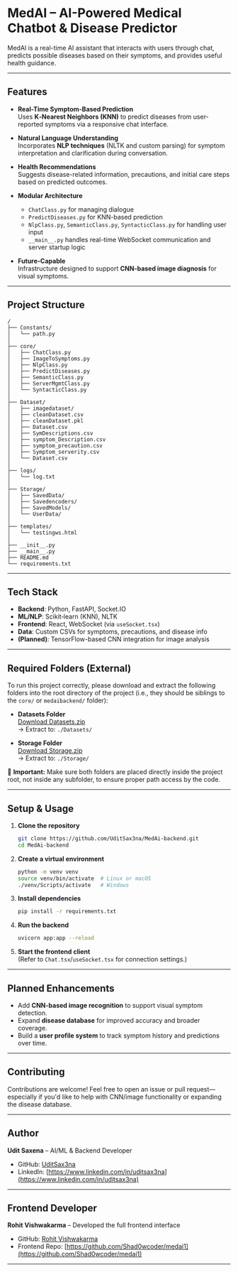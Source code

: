 
# MedAI – AI-Powered Medical Chatbot & Disease Predictor

MedAI is a real-time AI assistant that interacts with users through chat, predicts possible diseases based on their symptoms, and provides useful health guidance.

---

## Features

- **Real-Time Symptom-Based Prediction**  
  Uses **K‑Nearest Neighbors (KNN)** to predict diseases from user-reported symptoms via a responsive chat interface.

- **Natural Language Understanding**  
  Incorporates **NLP techniques** (NLTK and custom parsing) for symptom interpretation and clarification during conversation.

- **Health Recommendations**  
  Suggests disease-related information, precautions, and initial care steps based on predicted outcomes.

- **Modular Architecture**  
  - `ChatClass.py` for managing dialogue  
  - `PredictDiseases.py` for KNN-based prediction  
  - `NlpClass.py`, `SemanticClass.py`, `SyntacticClass.py` for handling user input  
  - `__main__.py` handles real-time WebSocket communication and server startup logic

- **Future-Capable**  
  Infrastructure designed to support **CNN-based image diagnosis** for visual symptoms.

---

## Project Structure

```
/
├── Constants/
│   └── path.py
│
├── core/
│   ├── ChatClass.py
│   ├── ImageToSymptoms.py
│   ├── NlpClass.py
│   ├── PredictDiseases.py
│   ├── SemanticClass.py
│   ├── ServerMgmtClass.py
│   └── SyntacticClass.py
│
├── Dataset/
│   ├── imagedataset/
│   ├── cleanDataset.csv
│   ├── cleanDataset.pkl
│   ├── Dataset.csv
│   ├── SymDescriptions.csv
│   ├── symptom_Description.csv
│   ├── symptom_precaution.csv
│   ├── Symptom_serverity.csv
│   └── Dataset.csv
│
├── logs/
│   └── log.txt
│
├── Storage/
│   ├── SavedData/
│   ├── Savedencoders/
│   ├── SavedModels/
│   └── UserData/
│
├── templates/
│   └── testingws.html
│
├── __init__.py
├── __main__.py
├── README.md
└── requirements.txt
```

---

## Tech Stack

- **Backend**: Python, FastAPI, Socket.IO  
- **ML/NLP**: Scikit‑learn (KNN), NLTK  
- **Frontend**: React, WebSocket (via `useSocket.tsx`)  
- **Data**: Custom CSVs for symptoms, precautions, and disease info  
- **(Planned)**: TensorFlow-based CNN integration for image analysis

---

## Required Folders (External)

To run this project correctly, please download and extract the following folders into the root directory of the project (i.e., they should be siblings to the `core/` or `medaibackend/` folder):

- **Datasets Folder**  
  [Download Datasets.zip](https://drive.google.com/file/d/1rsxa99DE4Org9SgPEVNNH2W8Fs-_UzDM/view?usp=sharing)  
  → Extract to: `./Datasets/`

- **Storage Folder**  
  [Download Storage.zip](https://drive.google.com/file/d/1NR4hHNTIPPmOtbfaoE6jb-Kti64JB7oR/view?usp=sharing)  
  → Extract to: `./Storage/`

📌 **Important:** Make sure both folders are placed directly inside the project root, not inside any subfolder, to ensure proper path access by the code.

---

## Setup & Usage

1. **Clone the repository**
   ```bash
   git clone https://github.com/UditSax3na/MedAi-backend.git
   cd MedAi-backend
   ```

2. **Create a virtual environment**
   ```bash
   python -m venv venv
   source venv/bin/activate  # Linux or macOS
   ./venv/Scripts/activate   # Windows
   ```

3. **Install dependencies**
   ```bash
   pip install -r requirements.txt
   ```

4. **Run the backend**
   ```bash
   uvicorn app:app --reload
   ```

5. **Start the frontend client**  
   (Refer to `Chat.tsx`/`useSocket.tsx` for connection settings.)

---

## Planned Enhancements

- Add **CNN-based image recognition** to support visual symptom detection.  
- Expand **disease database** for improved accuracy and broader coverage.  
- Build a **user profile system** to track symptom history and predictions over time.

---

## Contributing

Contributions are welcome! Feel free to open an issue or pull request—especially if you'd like to help with CNN/image functionality or expanding the disease database.

---

## Author

**Udit Saxena** – AI/ML & Backend Developer  
- GitHub: [UditSax3na](https://github.com/UditSax3na)  
- LinkedIn: [https://www.linkedin.com/in/uditsax3na](https://www.linkedin.com/in/uditsax3na)  

---

## Frontend Developer

**Rohit Vishwakarma** – Developed the full frontend interface  
- GitHub: [Rohit Vishwakarma](https://github.com/Shad0wcoder)  
- Frontend Repo: [https://github.com/Shad0wcoder/medai1](https://github.com/Shad0wcoder/medai1)

---